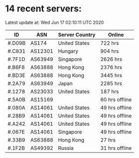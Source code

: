 # 14 recent servers:

Latest update at: Wed Jun 17 02:10:11 UTC 2020

| ID | ASN | Server Country | Online |
| -- | --- | -------------- | ------ |
| #.D09B | AS174 | United States | 722 hrs |
| #.C831 | AS12301 | Hungary | 904 hrs |
| #.7F1D | AS63949 | Singapore | 2626 hrs |
| #.B6F8 | AS63888 | Hong Kong | 2376 hrs |
| #.BD3E | AS63888 | Hong Kong | 3445 hrs |
| #.2A79 | AS63949 | Japan | 2285 hrs |
| #.1278 | AS23033 | United States | 187 hrs |
| #.5A0B | AS15169 |  | 60 hrs offline |
| #.080A | AS14061 | United States | 49 hrs offline |
| #.28B9 | AS14061 | United States | 49 hrs offline |
| #.A242 | AS14061 | United States | 49 hrs offline |
| #.067E | AS14061 | Singapore | 49 hrs offline |
| #.33B9 | AS63888 | Hong Kong | 27 hrs |
| #.1F2B | AS49392 | Russia | 31 hrs offline |

